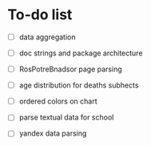 # To-do list

- [ ] data aggregation

- [ ] doc strings and package architecture

- [ ] RosPotreBnadsor page parsing

- [ ] age distribution for deaths subhects

- [ ] ordered colors on chart

- [ ] parse textual data for school

- [ ] yandex data parsing
